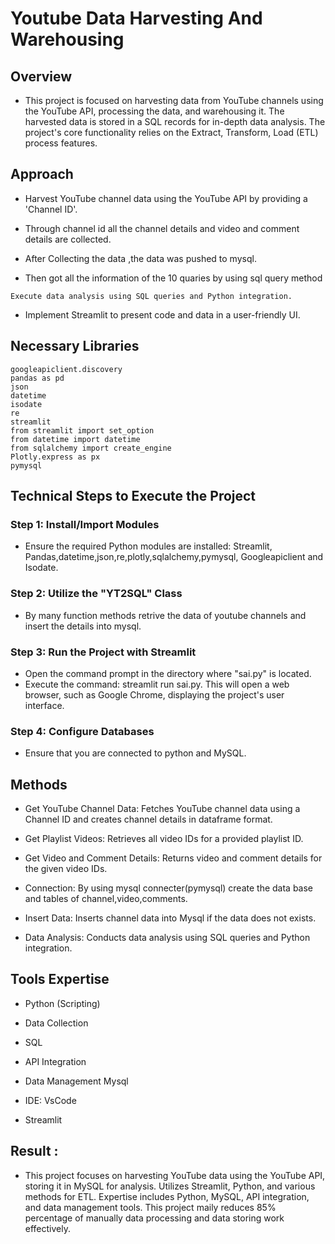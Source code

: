 # Youtube Data Harvesting And Warehousing

## Overview
* This project is focused on harvesting data from YouTube channels using the YouTube API, processing the data, and warehousing it. The harvested data is stored in a SQL records for in-depth data analysis. The project's core functionality relies on the Extract, Transform, Load (ETL) process features.

## Approach 

  - Harvest YouTube channel data using the YouTube API by providing a 'Channel ID'.
    
  - Through channel id  all the channel details and video and comment details are collected.
    
  - After Collecting the data ,the data was pushed to mysql.
    
  - Then got all the information of the 10 quaries by using sql query method
   ```
   Execute data analysis using SQL queries and Python integration.
   ```
  - Implement Streamlit to present code and data in a user-friendly UI.
    
  
##  Necessary Libraries
```
googleapiclient.discovery
pandas as pd
json
datetime
isodate 
re
streamlit
from streamlit import set_option
from datetime import datetime
from sqlalchemy import create_engine
Plotly.express as px
pymysql
```
## Technical Steps to Execute the Project

### Step 1: Install/Import Modules

   - Ensure the required Python modules are installed: Streamlit, Pandas,datetime,json,re,plotly,sqlalchemy,pymysql, Googleapiclient and Isodate.

### Step 2: Utilize the "YT2SQL" Class

   - By many function methods retrive the data of youtube channels and insert the details into mysql.

### Step 3: Run the Project with Streamlit

   - Open the command prompt in the directory where "sai.py" is located.
   - Execute the command: streamlit run sai.py. This will open a web browser, such as Google Chrome, displaying the project's user interface.

### Step 4: Configure Databases

   - Ensure that you are connected to python and MySQL.
   
## Methods

   - Get YouTube Channel Data: Fetches YouTube channel data using a Channel ID and creates channel details in dataframe format.
     
   - Get Playlist Videos: Retrieves all video IDs for a provided playlist ID.
     
   - Get Video and Comment Details: Returns video and comment details for the given video IDs.
     
   
  -  Connection: By using mysql connecter(pymysql) create the data base and tables of channel,video,comments.
     
   - Insert Data: Inserts channel data into Mysql if the data does not exists.
  
     
   - Data Analysis: Conducts data analysis using SQL queries and Python integration.
     

     
## Tools Expertise 

   - Python (Scripting)
     
   - Data Collection
     
   - SQL
     
   - API Integration
     
   - Data Management Mysql
     
   - IDE: VsCode
   
   - Streamlit
   


## Result :

   - This project focuses on harvesting YouTube data using the YouTube API, storing it in MySQL for analysis. Utilizes Streamlit, Python, and various methods for ETL. Expertise includes Python, MySQL, API integration, and data management tools. This project maily reduces 85% percentage of manually data processing and data storing work effectively.

